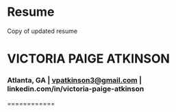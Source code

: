 # Resume
Copy of updated resume


# VICTORIA PAIGE ATKINSON
### Atlanta, GA | vpatkinson3@gmail.com | linkedin.com/in/victoria-paige-atkinson
============
